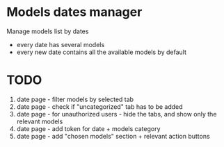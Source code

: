 # Models dates manager

Manage models list by dates 
- every date has several models
- every new date contains all the available models by default


# TODO
1. date page - filter models by selected tab
2. date page - check if "uncategorized" tab has to be added
3. date page - for unauthorized users - hide the tabs, and show only the relevant models
4. date page - add token for date + models category
5. date page - add "chosen models" section + relevant action buttons

